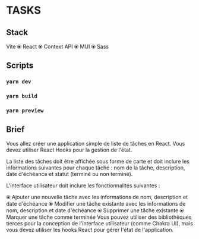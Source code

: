 # TASKS

## Stack
Vite ⦿ React ⦿ Context API ⦿ MUI ⦿ Sass


## Scripts

### `yarn dev`

### `yarn build`

### `yarn preview`


## Brief
Vous allez créer une application simple de liste de tâches en React. Vous devez utiliser React Hooks pour la gestion de l'état.

La liste des tâches doit être affichée sous forme de carte et doit inclure les informations suivantes pour chaque tâche : nom de la tâche, description, date d'échéance et statut (terminé ou non terminé).

L'interface utilisateur doit inclure les fonctionnalités suivantes :

⦿ Ajouter une nouvelle tâche avec les informations de nom, description et date d'échéance
⦿ Modifier une tâche existante avec les informations de nom, description et date d'échéance
⦿ Supprimer une tâche existante
⦿ Marquer une tâche comme terminée
Vous pouvez utiliser des bibliothèques tierces pour la conception de l'interface utilisateur (comme Chakra UI), mais vous devez utiliser les hooks React pour gérer l'état de l'application.
